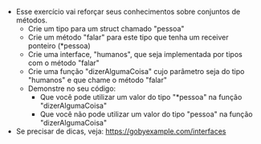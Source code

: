 - Esse exercício vai reforçar seus conhecimentos sobre conjuntos de métodos.
    - Crie um tipo para um struct chamado "pessoa"
    - Crie um método "falar" para este tipo que tenha um receiver ponteiro (*pessoa)
    - Crie uma interface, "humanos", que seja implementada por tipos com o método "falar"
    - Crie uma função "dizerAlgumaCoisa" cujo parâmetro seja do tipo "humanos" e que chame o método "falar"
    - Demonstre no seu código:
        - Que você pode utilizar um valor do tipo "*pessoa" na função "dizerAlgumaCoisa"
        - Que você não pode utilizar um valor do tipo "pessoa" na função "dizerAlgumaCoisa"
- Se precisar de dicas, veja: https://gobyexample.com/interfaces